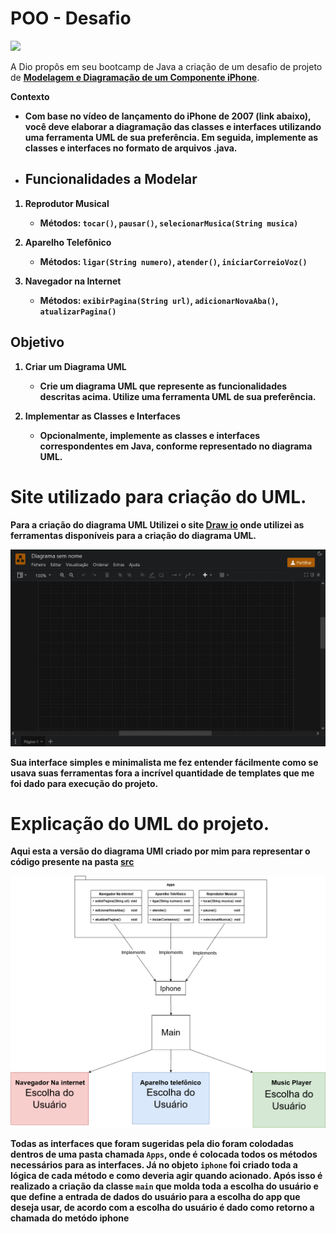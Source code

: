 
<h1>POO - Desafio</h1>
<img width="200" src="https://icon.icepanel.io/Technology/svg/Unified-Modelling-Language-%28UML%29.svg">
<p>A Dio propôs em seu bootcamp de Java a criação de um desafio de projeto de <a href="https://github.com/digitalinnovationone/trilha-java-basico/tree/main/desafios/poo"><b>Modelagem e Diagramação de um Componente iPhone</b></a>.</p>

<b>Contexto<b/>
- Com base no vídeo de lançamento do iPhone de 2007 (link abaixo), você deve elaborar a diagramação das classes e interfaces utilizando uma ferramenta UML de sua preferência. Em seguida, implemente as classes e interfaces no formato de arquivos .java.

- ## Funcionalidades a Modelar

1. **Reprodutor Musical**
   - Métodos: `tocar()`, `pausar()`, `selecionarMusica(String musica)`

2. **Aparelho Telefônico**
   - Métodos: `ligar(String numero)`, `atender()`, `iniciarCorreioVoz()`

3. **Navegador na Internet**
   - Métodos: `exibirPagina(String url)`, `adicionarNovaAba()`, `atualizarPagina()`

## Objetivo

1. **Criar um Diagrama UML**
   - Crie um diagrama UML que represente as funcionalidades descritas acima. Utilize uma ferramenta UML de sua preferência. 

2. **Implementar as Classes e Interfaces**
   - Opcionalmente, implemente as classes e interfaces correspondentes em Java, conforme representado no diagrama UML.
  
# Site utilizado para criação do UML.
<p>Para a criação do diagrama UML Utilizei o site <a href="https://app.diagrams.net/">Draw io</a> onde utilizei as ferramentas disponíveis para a criação do diagrama UML.</p>

<img src="https://raw.githubusercontent.com/Erick-aaooii/Iphone_represting_with_uml/main/imgs/Captura%20de%20Tela%20(85).png">
<p>Sua interface simples e minimalista me fez entender fácilmente como se usava suas ferramentas fora a incrível quantidade de templates que me foi dado para execução do projeto.</p>

# Explicação do UML do projeto.
Aqui esta a versão do diagrama UMl criado por mim para representar o código presente na pasta <a href="https://github.com/Erick-aaooii/Iphone_represting_with_uml/tree/main/src">src</a>

<img src="https://raw.githubusercontent.com/Erick-aaooii/Iphone_represting_with_uml/main/imgs/Iphone%20Diagram.drawio.png">
<p>Todas as interfaces que foram sugeridas pela dio foram colodadas dentros de uma pasta chamada <code>Apps</code>, onde é colocada todos os métodos necessários para as interfaces. Já no objeto <code>iphone</code> foi criado toda a lógica de cada método e como deveria agir quando acionado. Após isso é realizado a criação da classe <code>main</code> que molda toda a escolha do usuário e que define a entrada de dados do usuário para a escolha do app que deseja usar, de acordo com a escolha do usuário é dado como retorno a chamada do metódo iphone</p>
